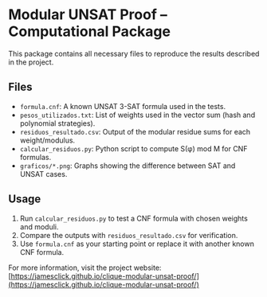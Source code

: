 # Modular UNSAT Proof – Computational Package

This package contains all necessary files to reproduce the results described in the project.

## Files

- `formula.cnf`: A known UNSAT 3-SAT formula used in the tests.
- `pesos_utilizados.txt`: List of weights used in the vector sum (hash and polynomial strategies).
- `residuos_resultado.csv`: Output of the modular residue sums for each weight/modulus.
- `calcular_residuos.py`: Python script to compute S(φ) mod M for CNF formulas.
- `graficos/*.png`: Graphs showing the difference between SAT and UNSAT cases.

## Usage

1. Run `calcular_residuos.py` to test a CNF formula with chosen weights and moduli.
2. Compare the outputs with `residuos_resultado.csv` for verification.
3. Use `formula.cnf` as your starting point or replace it with another known CNF formula.

For more information, visit the project website:  
[https://jamesclick.github.io/clique-modular-unsat-proof/](https://jamesclick.github.io/clique-modular-unsat-proof/)
